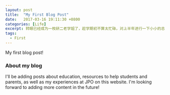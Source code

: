 ```yaml
---
layout: post
title:  "My First Blog Post"
date:   2017-03-16 19:11:30 +0800
categories: [Life]
excerpt: 转眼已经成为一枚研二老学姐了，趁学期初不算太忙碌，对上半年进行一下小小的总结，并给自己下半年列个To do list。望每一天都充实而有意义。
tags:
  - First
---
```


My first blog post!

### About my blog

I'll be adding posts about education, resources to help students and parents, as well as my experiences at JPO on this website. I'm looking forward to adding more content in the future!
